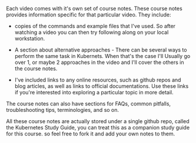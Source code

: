 Each video comes with it's own set of course notes. These course notes provides information specific for that particular video. They include:


- copies of the commands and example files that I've used. So after watching a video you can then try following along on your local workstation.

- A section about alternative approaches - There can be several ways to perform the same task in Kubernets. When that's the case I'll Usually go over 1, or maybe 2 approaches in the video and I'll cover the others in the course notes.


- I've included links to any online resources, such as github repos and blog articles, as well as links to official documentations. Use these links if you're interested into exploring a particular topic in more detail.

The course notes can also have sections for FAQs, common pitfalls, troubleshooting tips, terminologies, and so on.


All these course notes are actually stored under a single github repo, called the Kubernetes Study Guide, you can treat this as a companion study guide for this course. so feel free to fork it and add your own notes to them. 
